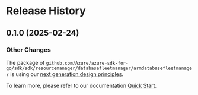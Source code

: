 # Release History

## 0.1.0 (2025-02-24)
### Other Changes

The package of `github.com/Azure/azure-sdk-for-go/sdk/sdk/resourcemanager/databasefleetmanager/armdatabasefleetmanager` is using our [next generation design principles](https://azure.github.io/azure-sdk/general_introduction.html).

To learn more, please refer to our documentation [Quick Start](https://aka.ms/azsdk/go/mgmt).